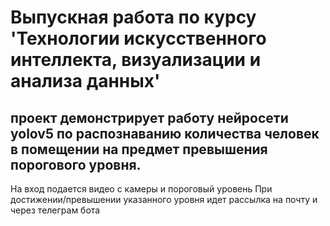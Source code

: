 # Выпускная работа по курсу 'Технологии искусственного интеллекта, визуализации и анализа данных'
## проект демонстрирует работу нейросети yolov5 по распознаванию количества человек в помещении на предмет превышения порогового уровня.
На вход подается видео с камеры и пороговый уровень
При достижении/превышении указанного уровня идет рассылка на почту и через телеграм бота

